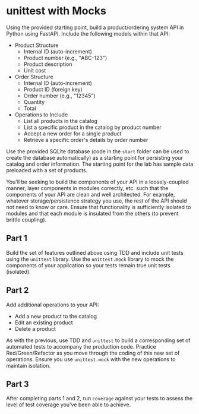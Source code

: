 # unittest with Mocks

Using the provided starting point, build a product/ordering system API in Python using FastAPI. Include the following models within that API:

* Product Structure
    - Internal ID (auto-increment)
    - Product number (e.g., "ABC-123")
    - Product description
    - Unit cost
* Order Structure
    - Internal ID (auto-increment)
    - Product ID (foreign key)
    - Order number (e.g., "12345")
    - Quantity
    - Total
* Operations to Include
    - List all products in the catalog
    - List a specific product in the catalog by product number
    - Accept a new order for a single product
    - Retrieve a specific order's details by order number

Use the provided SQLite database (code in the `start` folder can be used to create the database automatically) as a starting point for persisting your catalog and order information. The starting point for the lab has sample data preloaded with a set of products.

You'll be seeking to build the components of your API in a loosely-coupled manner, layer components in modules correctly, etc. such that the components of your API are clean and well architected. For example, whatever storage/persistence strategy you use, the rest of the API should not need to know or care. Ensure that functionality is sufficiently isolated to modules and that each module is insulated from the others (to prevent brittle coupling).

## Part 1

Build the set of features outlined above using TDD and include unit tests using the `unittest` library. Use the `unittest.mock` library to mock the components of your application so your tests remain true unit tests (isolated).

## Part 2

Add additional operations to your API:

* Add a new product to the catalog
* Edit an existing product
* Delete a product

As with the previous, use TDD and `unittest` to build a corresponding set of automated tests to accompany the production code. Practice Red/Green/Refactor as you move through the coding of this new set of operations. Ensure you use `unittest.mock` with the new operations to maintain isolation.

## Part 3

After completing parts 1 and 2, run `coverage` against your tests to assess the level of test coverage you've been able to achieve.
